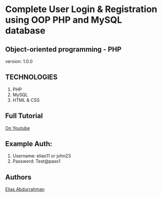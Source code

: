 # Complete User Login & Registration using OOP PHP and MySQL database

## Object-oriented programming - PHP 

version: 1.0.0

## TECHNOLOGIES

1. PHP
1. MySQL
1. HTML & CSS


## Full Tutorial

[On Youtube](https://youtu.be/bzbd5aSUX-Y)

## Example Auth:

1. Username: elias11 or john23
1. Password: Test@pass1


## Authors

[Elias Abdurrahman](https://github.com/codingWithElias)